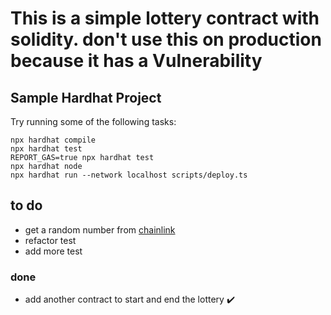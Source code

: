 # This is a simple lottery contract with solidity. don't use this on production because it has a Vulnerability

## Sample Hardhat Project

Try running some of the following tasks:

```shell
npx hardhat compile
npx hardhat test
REPORT_GAS=true npx hardhat test
npx hardhat node
npx hardhat run --network localhost scripts/deploy.ts
```

## to do

- get a random number from [chainlink](https://chain.link/)
- refactor test
- add more test
### done
- add another contract to start and end the lottery ✔️
